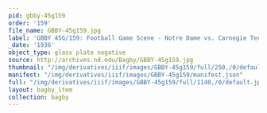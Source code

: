 ```yaml
---
pid: gbby-45g159
order: '159'
file_name: GBBY-45g159.jpg
label: 'GBBY 45G/159: Football Game Scene - Notre Dame vs. Carnegie Tech - 1936'
_date: '1936'
object_type: glass plate negative
source: http://archives.nd.edu/Bagby/GBBY-45g159.jpg
thumbnail: "/img/derivatives/iiif/images/GBBY-45g159/full/250,/0/default.jpg"
manifest: "/img/derivatives/iiif/images/GBBY-45g159/manifest.json"
full: "/img/derivatives/iiif/images/GBBY-45g159/full/1140,/0/default.jpg"
layout: bagby_item
collection: bagby
---
```

